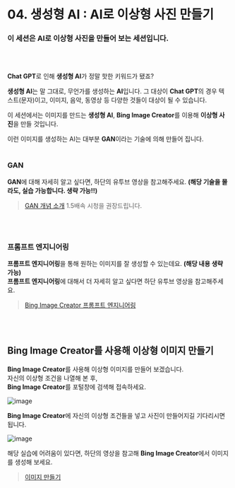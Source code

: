 # 04. 생성형 AI : AI로 이상형 사진 만들기  

### 이 세션은  AI로 이상형 사진을 만들어 보는 세션입니다.    
<br>
<br>

**Chat GPT**로 인해 **생성형 AI**가 정말 핫한 키워드가 됐죠?  

**생성형 AI**는 말 그대로, 무언가를 생성하는 **AI**입니다.
그 대상이 **Chat GPT**의 경우 텍스트(문자)이고, 이미지, 음악, 동영상 등 다양한 것들이 대상이 될 수 있습니다.  
  
이 세션에서는 이미지를 만드는 **생성형 AI**, **Bing Image Creator**를 이용해 **이상형 사진**을 만들 것입니다.
<br>

이런 이미지를 생성하는 AI는 대부분 **GAN**이라는 기술에 의해 만들어 집니다.
<br>
<br>

### GAN 
**GAN**에 대해 자세히 알고 싶다면, 하단의 유투브 영상을 참고해주세요. **(해당 기술을 몰라도, 실습 가능합니다. 생략 가능!!)**
> [GAN 개념 소개](https://www.youtube.com/watch?v=vlfgMWQHKfs)
> 1.5배속 시청을 권장드립니다.

<br>
<br>

### 프롬프트 엔지니어링
**프롬프트 엔지니어링**을 통해 원하는 이미지를 잘 생성할 수 있는데요.  **(해당 내용 생략 가능)**  
**프롬프트 엔지니어링**에 대해서 더 자세히 알고 싶다면 하단 유투브 영상을 참고해주세요.  
>[Bing Image Creator 프롬프트 엔지니어링](https://youtu.be/pN2fq4fczxU?si=FY-GJQv3R13eZ5g8)
  
<br>
<br>

## **Bing Image Creator**를 사용해 이상형 이미지 만들기

**Bing Image Creator**를 사용해 이상형 이미지를 만들어 보겠습니다.  
자신의 이상형 조건을 나열해 본 후,  
**Bing Image Creator**를 포털창에 검색해 접속하세요.

![image](https://github.com/KNU-MLSA/2024_3_Event/assets/114579651/bf1dc308-5af5-490e-a8d0-bb4e640e0de8)


**Bing Image Creator**에 자신의 이상형 조건들을 넣고 사진이 만들어지길 기다리시면 됩니다.  
  
![image](https://github.com/KNU-MLSA/2024_3_Event/assets/114579651/61195688-b027-4ce6-b24e-2719e8a87741)
  

   

해당 실습에 어려움이 있다면, 하단의 영상을 참고해 **Bing Image Creator**에서 이미지를 생성해 보세요.
>[이미지 만들기](https://www.youtube.com/watch?v=Muhutpw1RDY)




  
